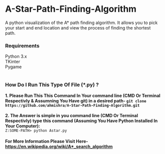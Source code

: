 # A-Star-Path-Finding-Algorithm
A python visualization of the A* path finding algorithm. It allows you to pick your start and end location and view the process of finding the shortest path.</br>

### Requirements
Python 3.x</br>
TKinter</br>
Pygame</br></br>

### How Do I Run This Type Of File (*.py) ?
**1. Please Run This This Command In Your command line (CMD Or Terminal Respectivly & Assumning You Have git) in a desired path- `git clone https://github.com/ahmishra/A-Star-Path-Finding-Algorithm.git`**</br></br>
**2. The Answer is simple in you command line (CMD Or Terminal Respectivly) type this command (Assuming You Have Python Installed In Your Computer):**</br>
`Z:SOME-PATH> python Astar.py`</br>

#### For More Information Please Visit Here- https://en.wikipedia.org/wiki/A*_search_algorithm
